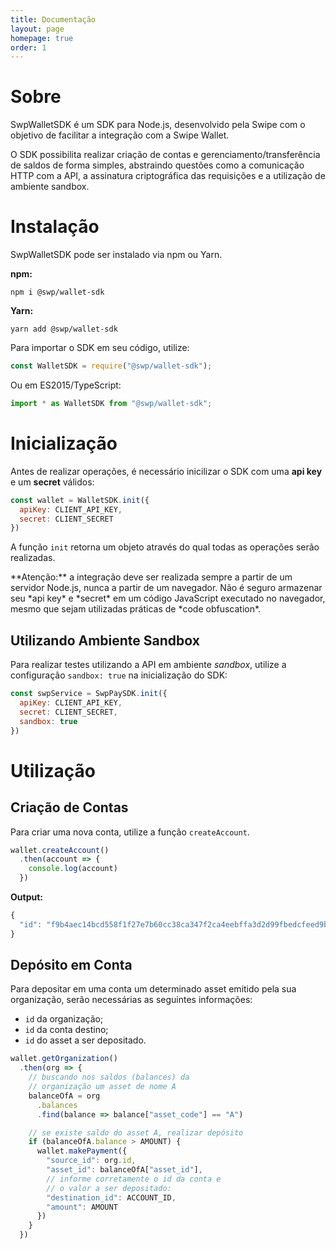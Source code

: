 ```yaml
---
title: Documentação
layout: page
homepage: true
order: 1
---
```


# Sobre

SwpWalletSDK é um SDK para Node.js, desenvolvido pela Swipe com o objetivo de facilitar a integração com a Swipe Wallet.

O SDK possibilita realizar criação de contas e gerenciamento/transferência de saldos de forma simples, abstraindo questões como a comunicação HTTP com a API, a assinatura criptográfica das requisições e a utilização de ambiente sandbox.

# Instalação

SwpWalletSDK pode ser instalado via npm ou Yarn.

**npm:**

```
npm i @swp/wallet-sdk
```

**Yarn:**

```
yarn add @swp/wallet-sdk
```

Para importar o SDK em seu código, utilize:

```js
const WalletSDK = require("@swp/wallet-sdk");
```

Ou em ES2015/TypeScript:

```js
import * as WalletSDK from "@swp/wallet-sdk";
```

# Inicialização

Antes de realizar operações, é necessário inicilizar o SDK com uma **api key** e um **secret** válidos:

```js
const wallet = WalletSDK.init({
  apiKey: CLIENT_API_KEY,
  secret: CLIENT_SECRET
})
```

A função `init` retorna um objeto através do qual todas as operações serão realizadas.

<div class="alert alert-warning" markdown="1">
**Atenção:** a integração deve ser realizada sempre a partir de um servidor Node.js, nunca a partir de um navegador. Não é seguro armazenar seu *api key* e *secret* em um código JavaScript executado no navegador, mesmo que sejam utilizadas práticas de *code obfuscation*.
</div>

## Utilizando Ambiente Sandbox

Para realizar testes utilizando a API em ambiente *sandbox*, utilize a configuração `sandbox: true` na inicialização do SDK:

```js
const swpService = SwpPaySDK.init({
  apiKey: CLIENT_API_KEY,
  secret: CLIENT_SECRET,
  sandbox: true
})
```

# Utilização

## Criação de Contas

Para criar uma nova conta, utilize a função `createAccount`.

```ts
wallet.createAccount()
  .then(account => {
    console.log(account)
  })
```

**Output:**
```ts
{
  "id": "f9b4aec14bcd558f1f27e7b60cc38ca347f2ca4eebffa3d2d99fbedcfeed9b28"
}
```

## Depósito em Conta

Para depositar em uma conta um determinado asset emitido pela sua organização, serão necessárias as seguintes informações:

* `id` da organização;
* `id` da conta destino;
* `id` do asset a ser depositado.

```ts
wallet.getOrganization()
  .then(org => {
    // buscando nos saldos (balances) da
    // organização um asset de nome A
    balanceOfA = org
      .balances
      .find(balance => balance["asset_code"] == "A")

    // se existe saldo do asset A, realizar depósito
    if (balanceOfA.balance > AMOUNT) {
      wallet.makePayment({
        "source_id": org.id,
        "asset_id": balanceOfA["asset_id"],
        // informe corretamente o id da conta e 
        // o valor a ser depositado:
        "destination_id": ACCOUNT_ID,
        "amount": AMOUNT
      })
    }
  })
```

